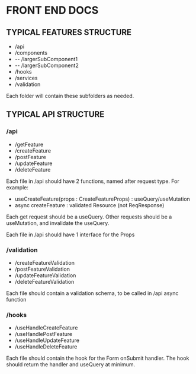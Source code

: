 # FRONT END DOCS

## TYPICAL FEATURES STRUCTURE

- /api
- /components
- -- /largerSubComponent1
- -- /largerSubComponent2
- /hooks
- /services
- /validation

Each folder will contain these subfolders as needed.

## TYPICAL API STRUCTURE

### /api
- /getFeature
- /createFeature
- /postFeature
- /updateFeature
- /deleteFeature

Each file in /api should have 2 functions, named after request type. For example:
- useCreateFeature(props : CreateFeatureProps) : useQuery/useMutation
- async createFeature : validated Resource (not ReqResponse)

Each get request should be a useQuery. Other requests should be a useMutation, and invalidate the useQuery.

Each file in /api should have 1 interface for the Props


### /validation
- /createFeatureValidation
- /postFeatureValidation
- /updateFeatureValidation
- /deleteFeatureValidation

Each file should contain a validation schema, to be called in /api async function

### /hooks
- /useHandleCreateFeature
- /useHandlePostFeature
- /useHandleUpdateFeature
- /useHandleDeleteFeature

Each file should contain the hook for the Form onSubmit handler. The hook should return the handler and useQuery at minimum.

